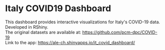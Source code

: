 # Italy COVID19 Dashboard

This dashboard provides interactive visualizations for Italy's COVID-19 data. Developed in RShiny.\
The original datasets are available at: https://github.com/pcm-dpc/COVID-19 \
Link to the app: https://ale-ch.shinyapps.io/it_covid_dashboard/

